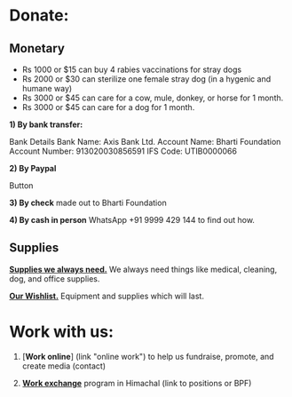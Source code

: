 Donate: 
=========
Monetary
----------
* Rs 1000 or $15 can buy 4 rabies vaccinations for stray dogs
* Rs 2000 or $30 can sterilize one female stray dog (in a hygenic and humane way)
* Rs 3000 or $45 can care for a cow, mule, donkey, or horse for 1 month.
* Rs 3000 or $45 can care for a dog for 1 month.

**1) By bank transfer:**

Bank Details
Bank Name: Axis Bank Ltd.
Account Name: Bharti Foundation
Account Number: 913020030856591
IFS Code: UTIB0000066

**2) By Paypal**

Button

**3) By check** made out to Bharti Foundation

**4) By cash in person** WhatsApp +91 9999 429 144 to find out how.


Supplies
----------
[**Supplies we always need.**]( #supplies "supplies" ) We always need things like medical, cleaning, dog, and office supplies.

[**Our Wishlist.**]( #wishlist "wishlist" ) Equipment and supplies which will last.



Work with us:
==========
1) [**Work online**] (link "online work") to help us fundraise, promote, and create media (contact)

2) [**Work exchange**](#who-we-need "who we need") program in Himachal (link to positions or BPF)
